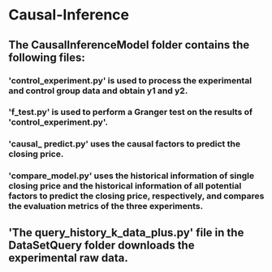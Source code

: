 # Causal-Inference
## The CausalInferenceModel folder contains the following files: 
### 'control_experiment.py' is used to process the experimental and control group data and obtain y1 and y2. 
### 'f_test.py' is used to perform a Granger test on the results of 'control_experiment.py'. 
### 'causal_ predict.py' uses the causal factors to predict the closing price. 
### 'compare_model.py' uses the historical information of single closing price and the historical information of all potential factors to predict the closing price, respectively, and compares the evaluation metrics of the three experiments.
## 'The query_history_k_data_plus.py' file in the DataSetQuery folder downloads the experimental raw data.
